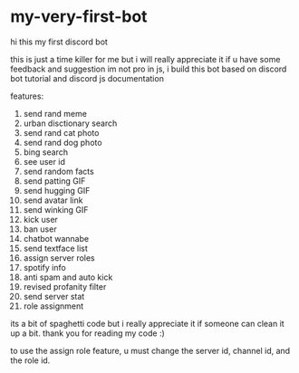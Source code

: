 # my-very-first-bot
hi
this my first discord bot

this is just a time killer for me
but i will really appreciate it if u have some feedback and suggestion
im not pro in js, i build this bot based on discord bot tutorial and discord js documentation

features:
1. send rand meme
2. urban disctionary search
3. send rand cat photo
4. send rand dog photo
5. bing search
6. see user id
7. send random facts
8. send patting GIF
9. send hugging GIF
10. send avatar link
11. send winking GIF
12. kick user
13. ban user
14. chatbot wannabe
15. send textface list
16. assign server roles
17. spotify info
18. anti spam and auto kick
19. revised profanity filter
20. send server stat
21. role assignment


its a bit of spaghetti code but i really appreciate it if someone can clean it up a bit.
thank you for reading my code :)

to use the assign role feature, u must change the server id, channel id, and the role id. 
